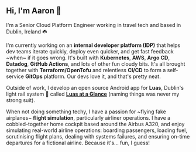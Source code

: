 ## Hi, I'm Aaron 🛫

I'm a Senior Cloud Platform Engineer working in travel tech and based in Dublin, Ireland ☘️

I'm currently working on an **internal developer platform (IDP)** that helps dev teams iterate quickly, deploy even quicker,
and get fast feedback ~when~ if it goes wrong. It's built with **Kubernetes**, **AWS**, **Argo CD**, **Datadog**,
**GitHub Actions**, and lots of other fun cloudy bits. It's all brought together with **Terraform/OpenTofu** and relentless
**CI/CD** to form a self-service **GitOps** platform. Our devs love it, and that's pretty neat.

Outside of work, I develop an open source Android app for **Luas**, Dublin's light rail system 🚊 called
**[Luas at a Glance](https://play.google.com/store/apps/details?id=org.thecosmicfrog.luasataglance)** (naming things was
never my strong suit).

When not doing something techy, I have a passion for ~flying fake airplanes~ **flight simulation**, particularly airliner
operations. I have a cobbled-together home cockpit based around the Airbus A320, and enjoy simulating real-world airline
operations: boarding passengers, loading fuel, scrutinising flight plans, dealing with systems failures, and ensuring
on-time departures for a fictional airline. Because it's... fun, I guess!
